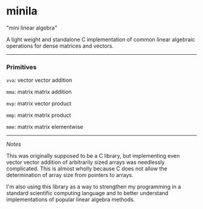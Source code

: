 # minila

"mini linear algebra"

A light weight and standalone C implementation of common linear algebraic operations for dense matrices and vectors.

---

### Primitives

`vva`: vector vector addition

`mma`: matrix matrix addition

`mvp`: matrix vector product

`mmp`: matrix matrix product

`mme`: matrix matrix elementwise

---

*Notes*

This was originally supposed to be a C library, but implementing
even vector vector addition of arbitrarily sized arrays was
needlessly complicated. This is almost wholly because C does not
allow the determination of array size from pointers to arrays.

I'm also using this library as a way to strengthen my programming
in a standard scientific computing language and to better understand
implementations of popular linear algebra methods.
